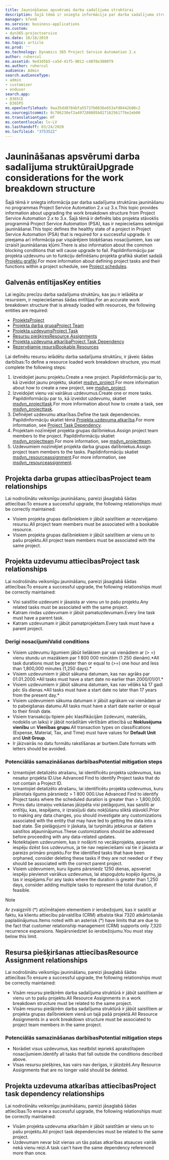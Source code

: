 ```yaml
---
title: Jaunināšanas apsvērumi darba sadalījuma struktūrai
description: Šajā tēmā ir sniegta informācija par darba sadalījuma struktūras jaunināšanu no programmas Project Service Automation 2.x uz 3.x.
manager: kfend
ms.service: business-applications
ms.custom:
- dyn365-projectservice
ms.date: 10/18/2019
ms.topic: article
ms.prod: ''
ms.technology: Dynamics 365 Project Service Automation 2.x
author: ruhercul
ms.assetid: 9e43d5b5-ca5d-41f5-9012-c48f8e3080f9
ms.author: ruhercul
audience: Admin
search.audienceType:
- admin
- customizer
- enduser
search.app:
- D365CE
- D365PS
ms.openlocfilehash: 9aa35dd8784bfa55737b0836e653afd0442b80c2
ms.sourcegitcommit: 8c786230ef2a497280885b827162561776e2eb00
ms.translationtype: HT
ms.contentlocale: lv-LV
ms.lasthandoff: 03/24/2020
ms.locfileid: "3753522"
---
```

# <a name="upgrade-considerations-for-the-work-breakdown-structure"></a><span data-ttu-id="8873a-103">Jaunināšanas apsvērumi darba sadalījuma struktūrai</span><span class="sxs-lookup"><span data-stu-id="8873a-103">Upgrade considerations for the work breakdown structure</span></span>
<span data-ttu-id="8873a-104">Šajā tēmā ir sniegta informācija par darba sadalījuma struktūras jaunināšanu no programmas Project Service Automation 2.x uz 3.x.</span><span class="sxs-lookup"><span data-stu-id="8873a-104">This topic provides information about upgrading the work breakdown structure from Project Service Automation 2.x to 3.x.</span></span> <span data-ttu-id="8873a-105">Šajā tēmā ir definēts labs projekta stāvoklis programmā Project Service Automation (PSA), kas ir nepieciešams sekmīgai jaunināšanai.</span><span class="sxs-lookup"><span data-stu-id="8873a-105">This topic defines the healthy state of a project in Project Service Automation (PSA) that is required for a successful upgrade.</span></span> <span data-ttu-id="8873a-106">Ir pieejama arī informācija par vispārējiem bloķēšanas nosacījumiem, kas var izraisīt jaunināšanas kļūmi.</span><span class="sxs-lookup"><span data-stu-id="8873a-106">There is also information about the common blocking conditions that will cause upgrade to fail.</span></span> <span data-ttu-id="8873a-107">Papildinformāciju par projekta uzdevumu un to funkciju definēšanu projekta grafikā skatiet sadaļā [Projektu grafiki](project-creating.md).</span><span class="sxs-lookup"><span data-stu-id="8873a-107">For more information about defining project tasks and their functions within a project schedule, see [Project schedules](project-creating.md).</span></span>

## <a name="key-entities"></a><span data-ttu-id="8873a-108">Galvenās entītijas</span><span class="sxs-lookup"><span data-stu-id="8873a-108">Key entities</span></span>
<span data-ttu-id="8873a-109">Lai iegūtu precīzu darba sadalījuma struktūru, kas jau ir ielādēta ar resursiem, ir nepieciešamas šādas entītijas:</span><span class="sxs-lookup"><span data-stu-id="8873a-109">For an accurate work breakdown structure that is already loaded with resources, the following entities are required:</span></span>

- [<span data-ttu-id="8873a-110">Projekts</span><span class="sxs-lookup"><span data-stu-id="8873a-110">Project</span></span>](../developer/entities/msdyn_project.md)
- [<span data-ttu-id="8873a-111">Projekta darba grupa</span><span class="sxs-lookup"><span data-stu-id="8873a-111">Project Team</span></span>](../developer/entities/msdyn_projectteam.md)
- [<span data-ttu-id="8873a-112">Projekta uzdevums</span><span class="sxs-lookup"><span data-stu-id="8873a-112">Project Task</span></span>](../developer/entities/msdyn_projecttask.md)
- [<span data-ttu-id="8873a-113">Resursu piešķires</span><span class="sxs-lookup"><span data-stu-id="8873a-113">Resource Assignments</span></span>](../developer/entities/msdyn_resourceassignment.md)
- [<span data-ttu-id="8873a-114">Projekta uzdevuma atkarība</span><span class="sxs-lookup"><span data-stu-id="8873a-114">Project Task Dependency</span></span>](../developer/entities/msdyn_projecttaskdependency.md)
- [<span data-ttu-id="8873a-115">Rezervējamie resursi</span><span class="sxs-lookup"><span data-stu-id="8873a-115">Bookable Resources</span></span>](../developer/entities/bookableresource.md)

<span data-ttu-id="8873a-116">Lai definētu resursu ielādētu darba sadalījuma struktūru, ir jāveic šādas darbības:</span><span class="sxs-lookup"><span data-stu-id="8873a-116">To define a resource loaded work breakdown structure, you must complete the following steps:</span></span>

1. <span data-ttu-id="8873a-117">Izveidojiet jaunu projektu.</span><span class="sxs-lookup"><span data-stu-id="8873a-117">Create a new project.</span></span> <span data-ttu-id="8873a-118">Papildinformāciju par to, kā izveidot jaunu projektu, skatiet [msdyn_project](../developer/entities/msdyn_project.md).</span><span class="sxs-lookup"><span data-stu-id="8873a-118">For more information about how to create a new project, see [msdyn_project](../developer/entities/msdyn_project.md).</span></span>
2. <span data-ttu-id="8873a-119">Izveidojiet vienu vai vairākus uzdevumus.</span><span class="sxs-lookup"><span data-stu-id="8873a-119">Create one or more tasks.</span></span> <span data-ttu-id="8873a-120">Papildinformāciju par to, kā izveidot uzdevumu, skatiet [msdyn_projecttask](../developer/entities/msdyn_projecttask.md).</span><span class="sxs-lookup"><span data-stu-id="8873a-120">For more information about how to create a task, see [msdyn_projecttask](../developer/entities/msdyn_projecttask.md).</span></span>
3. <span data-ttu-id="8873a-121">Definējiet uzdevumu atkarības.</span><span class="sxs-lookup"><span data-stu-id="8873a-121">Define the task dependencies.</span></span> <span data-ttu-id="8873a-122">Papildinformāciju skatiet tēmā [Projekta uzdevuma atkarība](../developer/entities/msdyn_projecttaskdependency.md).</span><span class="sxs-lookup"><span data-stu-id="8873a-122">For more information, see [Project Task Dependency](../developer/entities/msdyn_projecttaskdependency.md).</span></span>
4. <span data-ttu-id="8873a-123">Projektam nozīmējiet projekta grupas dalībniekus.</span><span class="sxs-lookup"><span data-stu-id="8873a-123">Assign project team members to the project.</span></span> <span data-ttu-id="8873a-124">Papildinformāciju skatiet [msdyn_projectteam](../developer/entities/msdyn_projectteam.md).</span><span class="sxs-lookup"><span data-stu-id="8873a-124">For more information, see [msdyn_projectteam](../developer/entities/msdyn_projectteam.md).</span></span>
5. <span data-ttu-id="8873a-125">Uzdevumiem nozīmējiet projekta darba grupas dalībniekus.</span><span class="sxs-lookup"><span data-stu-id="8873a-125">Assign project team members to the tasks.</span></span> <span data-ttu-id="8873a-126">Papildinformāciju skatiet [msdyn_resourceassignment](../developer/entities/msdyn_resourceassignment.md).</span><span class="sxs-lookup"><span data-stu-id="8873a-126">For more information, see [msdyn_resourceassignment](../developer/entities/msdyn_resourceassignment.md).</span></span>

## <a name="project-team-relationships"></a><span data-ttu-id="8873a-127">Projekta darba grupas attiecības</span><span class="sxs-lookup"><span data-stu-id="8873a-127">Project team relationships</span></span>

<span data-ttu-id="8873a-128">Lai nodrošinātu veiksmīgu jaunināšanu, pareizi jāsaglabā šādas attiecības:</span><span class="sxs-lookup"><span data-stu-id="8873a-128">To ensure a successful upgrade, the following relationships must be correctly maintained:</span></span>
- <span data-ttu-id="8873a-129">Visiem projekta grupas dalībniekiem ir jābūt saistītiem ar rezervējamo resursu.</span><span class="sxs-lookup"><span data-stu-id="8873a-129">All project team members must be associated with a bookable resource.</span></span>
- <span data-ttu-id="8873a-130">Visiem projekta grupas dalībniekiem ir jābūt saistītiem ar vienu un to pašu projektu.</span><span class="sxs-lookup"><span data-stu-id="8873a-130">All project team members must be associated with the same project.</span></span> 

## <a name="project-task-relationships"></a><span data-ttu-id="8873a-131">Projekta uzdevumu attiecības</span><span class="sxs-lookup"><span data-stu-id="8873a-131">Project task relationships</span></span>
<span data-ttu-id="8873a-132">Lai nodrošinātu veiksmīgu jaunināšanu, pareizi jāsaglabā šādas attiecības:</span><span class="sxs-lookup"><span data-stu-id="8873a-132">To ensure a successful upgrade, the following relationships must be correctly maintained:</span></span>

- <span data-ttu-id="8873a-133">Visi saistītie uzdevumi ir jāsaista ar vienu un to pašu projektu.</span><span class="sxs-lookup"><span data-stu-id="8873a-133">Any related tasks must be associated with the same project.</span></span>
- <span data-ttu-id="8873a-134">Katram rindas uzdevumam ir jābūt pamatuzdevumam.</span><span class="sxs-lookup"><span data-stu-id="8873a-134">Every line task must have a parent task.</span></span>
- <span data-ttu-id="8873a-135">Katram uzdevumam ir jābūt pamatprojektam.</span><span class="sxs-lookup"><span data-stu-id="8873a-135">Every task must have a parent project.</span></span>

### <a name="valid-conditions"></a><span data-ttu-id="8873a-136">Derīgi nosacījumi</span><span class="sxs-lookup"><span data-stu-id="8873a-136">Valid conditions</span></span>

- <span data-ttu-id="8873a-137">Visiem uzdevumu ilgumiem jābūt lielākiem par vai vienādiem ar (> =) vienu stundu un mazākiem par 1 800 000 minūtēm (1 250 dienām).\*</span><span class="sxs-lookup"><span data-stu-id="8873a-137">All task durations must be greater than or equal to (>=) one hour and less than 1,800,000 minutes (1,250 days).\*</span></span>
- <span data-ttu-id="8873a-138">Visiem uzdevumiem ir jābūt sākuma datumam, kas nav agrāks par 01.01.2000.\*</span><span class="sxs-lookup"><span data-stu-id="8873a-138">All tasks must have a start date no earlier than 2000/01/01.\*</span></span>
- <span data-ttu-id="8873a-139">Visiem uzdevumiem ir jābūt sākuma datumam, kas nav vēlāks kā 17 gadi pēc šīs dienas.\*</span><span class="sxs-lookup"><span data-stu-id="8873a-139">All tasks must have a start date no later than 17 years from the present day.\*</span></span>
- <span data-ttu-id="8873a-140">Visiem uzdevumiem sākuma datumam ir jābūt agrākam vai vienādam ar to pabeigšanas datumu.</span><span class="sxs-lookup"><span data-stu-id="8873a-140">All tasks must have a start date earlier or equal to their finish date.</span></span>
- <span data-ttu-id="8873a-141">Visiem transakciju tipiem pēc klasifikācijām (izdevumi, materiāls, nodoklis un laiks) ir jābūt norādītām vērtībām attiecībā uz **Noklusējuma vienību** un **Vienības grupu**.</span><span class="sxs-lookup"><span data-stu-id="8873a-141">All transaction types on classifications (Expense, Material, Tax, and Time) must have values for **Default Unit** and **Unit Group**.</span></span>
- <span data-ttu-id="8873a-142">Ir jāizvairās no datu formātu rakstīšanas ar burtiem.</span><span class="sxs-lookup"><span data-stu-id="8873a-142">Date formats with letters should be avoided.</span></span>

### <a name="potential-mitigation-steps"></a><span data-ttu-id="8873a-143">Potenciālās samazināšanas darbības</span><span class="sxs-lookup"><span data-stu-id="8873a-143">Potential mitigation steps</span></span>
- <span data-ttu-id="8873a-144">Izmantojiet detalizēto atrašanu, lai identificētu projekta uzdevumus, kas nesatur projekta ID.</span><span class="sxs-lookup"><span data-stu-id="8873a-144">Use Advanced Find to identify Project tasks that do not contain a Project ID.</span></span>
- <span data-ttu-id="8873a-145">Izmantojiet detalizēto atrašanu, lai identificētu projekta uzdevumus, kuru plānotais ilgums pārsniedz > 1 800 000.</span><span class="sxs-lookup"><span data-stu-id="8873a-145">Use Advanced Find to identify Project tasks where the scheduled duration is greater than > 1,800,000.</span></span>
- <span data-ttu-id="8873a-146">Pirms datu izmaiņu veikšanas jāizpēta visi pielāgojumi, kas saistīti ar entītiju, kas, iespējams, ir izraisījuši datu nokļūšanu sliktā stāvoklī.</span><span class="sxs-lookup"><span data-stu-id="8873a-146">Prior to making any data changes, you should investigate any customizations associated with the entity that may have led to getting the data into a bad state.</span></span> <span data-ttu-id="8873a-147">Šie pielāgojumi ir jāskata, lai turpinātu jebkurus ar datiem saistītos atjauninājumus.</span><span class="sxs-lookup"><span data-stu-id="8873a-147">These customizations should be addressed before proceeding with any data-related updates.</span></span>
- <span data-ttu-id="8873a-148">Noteiktajiem uzdevumiem, kas ir nošķirti no vecākprojekta, apsveriet iespēju dzēst šos uzdevumus, ja tie nav nepieciešami vai tie ir jāsaista ar pareizo primāro projektu.</span><span class="sxs-lookup"><span data-stu-id="8873a-148">For the identified tasks that have been orphaned, consider deleting these tasks if they are not needed or if they should be associated with the correct parent project.</span></span>
- <span data-ttu-id="8873a-149">Visiem uzdevumiem, kuru ilgums pārsniedz 1250 dienas, apsveriet iespēju pievienot vairākus uzdevumus, lai atspoguļotu kopējo ilgumu, ja tas ir iespējams.</span><span class="sxs-lookup"><span data-stu-id="8873a-149">For any tasks where the duration is greater than 1,250 days, consider adding multiple tasks to represent the total duration, if feasible.</span></span>

> [!NOTE]
> <span data-ttu-id="8873a-150">Ar zvaigznīti (\*) atzīmētajiem elementiem ir ierobežojumi, kas ir saistīti ar faktu, ka klientu attiecību pārvaldība (CRM) atbalsta tikai 7320 atkārtošanās paplašinājumus.</span><span class="sxs-lookup"><span data-stu-id="8873a-150">Items noted with an asterisk (\*) have limits that are due to the fact that customer relationship management (CRM) supports only 7,320 recurrence expansions.</span></span> <span data-ttu-id="8873a-151">Nepārsniedziet šo ierobežojumu.</span><span class="sxs-lookup"><span data-stu-id="8873a-151">You must stay below this limit.</span></span>

## <a name="resource-assignment-relationships"></a><span data-ttu-id="8873a-152">Resursa piešķiršanas attiecības</span><span class="sxs-lookup"><span data-stu-id="8873a-152">Resource Assignment relationships</span></span>
<span data-ttu-id="8873a-153">Lai nodrošinātu veiksmīgu jaunināšanu, pareizi jāsaglabā šādas attiecības:</span><span class="sxs-lookup"><span data-stu-id="8873a-153">To ensure a successful upgrade, the following relationships must be correctly maintained:</span></span>

- <span data-ttu-id="8873a-154">Visām resursu piešķirēm darba sadalījuma struktūrā ir jābūt saistītiem ar vienu un to pašu projektu.</span><span class="sxs-lookup"><span data-stu-id="8873a-154">All Resource Assignments in a work breakdown structure must be related to the same project.</span></span>
- <span data-ttu-id="8873a-155">Visām resursu piešķirēm darba sadalījuma struktūrā ir jābūt saistītiem ar projekta grupas dalībniekiem vienā un tajā pašā projektā.</span><span class="sxs-lookup"><span data-stu-id="8873a-155">All Resource Assignments in a work breakdown structure must be associated to project team members in the same project.</span></span>

### <a name="potential-mitigation-steps"></a><span data-ttu-id="8873a-156">Potenciālās samazināšanas darbības</span><span class="sxs-lookup"><span data-stu-id="8873a-156">Potential mitigation steps</span></span>
- <span data-ttu-id="8873a-157">Norādiet visus uzdevumus, kas neatbilst iepriekš aprakstītajiem nosacījumiem.</span><span class="sxs-lookup"><span data-stu-id="8873a-157">Identify all tasks that fall outside the conditions described above.</span></span>  
- <span data-ttu-id="8873a-158">Visas resursu piešķires, kas vairs nav derīgas, ir jāizdzēš.</span><span class="sxs-lookup"><span data-stu-id="8873a-158">Any Resource Assignments that are no longer valid should be deleted.</span></span>

## <a name="project-task-dependency-relationships"></a><span data-ttu-id="8873a-159">Projekta uzdevuma atkarības attiecības</span><span class="sxs-lookup"><span data-stu-id="8873a-159">Project task dependency relationships</span></span>
<span data-ttu-id="8873a-160">Lai nodrošinātu veiksmīgu jaunināšanu, pareizi jāsaglabā šādas attiecības:</span><span class="sxs-lookup"><span data-stu-id="8873a-160">To ensure a successful upgrade, the following relationships must be correctly maintained:</span></span>

- <span data-ttu-id="8873a-161">Visām projekta uzdevuma atkarībām ir jābūt saistītām ar vienu un to pašu projektu.</span><span class="sxs-lookup"><span data-stu-id="8873a-161">All project task dependencies must be related to the same project.</span></span>
- <span data-ttu-id="8873a-162">Uzdevumam nevar būt vienas un tās pašas atkarības atsauces vairāk nekā vienu reizi.</span><span class="sxs-lookup"><span data-stu-id="8873a-162">A task can't have the same dependency referenced more than once.</span></span>
